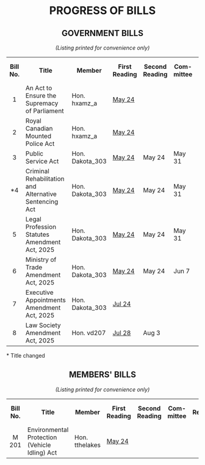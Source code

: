 <div align="center">

# PROGRESS OF BILLS

## GOVERNMENT BILLS

<i>(Listing printed for convenience only)</i>
<table>
    <tr align="center">
        <th>Bill No.</th>
        <th width=250>Title</th>
        <th>Member</th>
        <th>First Reading</th>
        <th>Second Reading</th>
        <th>Com-mittee</th>
        <th>Report</th>
        <th>Amended</th>
        <th>Third Reading</th>
        <th>Royal Assent</th>
        <th>S.B.C. Chap. No.</th>
    <tr>
    <tr>
        <td align="center">1</td>
        <td>An Act to Ensure the Supremacy of Parliament</td>
        <td>Hon. hxamz_a</td>
        <td><a href="./First%20Reading/No.%201%20—%20An%20Act%20to%20Ensure%20the%20Supremacy%20of%20Parliament.md">May 24</a></td>
        <td></td>
        <td></td>
        <td></td>
        <td></td>
        <td></td>
        <td></td>
        <td></td>
    </tr>
    <tr>
        <td align="center">2</td>
        <td>Royal Canadian Mounted Police Act</td>
        <td>Hon. hxamz_a</td>
        <td><a href="./First%20Reading/No.%202%20—%20Royal%20Canadian%20Mounted%20Police%20Act.md">May 24</a></td>
        <td></td>
        <td></td>
        <td></td>
        <td></td>
        <td></td>
        <td></td>
        <td></td>
    </tr>
    <tr>
        <td align="center">3</td>
        <td>Public Service Act</td>
        <td>Hon. Dakota_303</td>
        <td><a href="./First%20Reading/No.%203%20—%20Public%20Service%20Act.md">May 24</a></td>
        <td>May 24</td>
        <td>May 31</td>
        <td>May 31</td>
        <td></td>
        <td><a href="./Third%20Reading/No.%203%20—%20Public%20Service%20Act.md">May 31</a></td>
        <td>Jul 8</td>
        <td><a href="https://github.com/British-Columbia/Kings-Printer/blob/main/SBC/2025/2.md">2</a></td>
    </tr>
    <tr>
        <td align="center">*4</td>
        <td>Criminal Rehabilitation and Alternative Sentencing Act</td>
        <td>Hon. Dakota_303</td>
        <td><a href="./First%20Reading/No.%204%20—%20Criminal%20Rehabilitation%20and%20Alternate%20Sentencing%20Act.md">May 24</a></td>
        <td>May 24</td>
        <td>May 31</td>
        <td>May 31</td>
        <td><a href="./Amended/No.%204%20—%20Criminal%20Rehabilitation%20and%20Alternative%20Sentencing%20Act.md">May 31</a></td>
        <td><a href="./Third%20Reading/No.%204%20—%20Criminal%20Rehabilitation%20and%20Alternative%20Sentencing%20Act.md">May 31</a></td>
        <td>Jul 8</td>
        <td><a href="https://github.com/British-Columbia/Kings-Printer/blob/main/SBC/2025/3.md">3</a></td>
    </tr>
    <tr>
        <td align="center">5</td>
        <td>Legal Profession Statutes Amendment Act, 2025</td>
        <td>Hon. Dakota_303</td>
        <td><a href="./First%20Reading/No.%205%20—%20Legal%20Profession%20Statutes%20Amendment%20Act%2C%202025.md">May 24</a></td>
        <td>May 24</td>
        <td>May 31</td>
        <td>May 31</td>
        <td></td>
        <td><a href="./Third%20Reading/No.%205%20—%20Legal%20Profession%20Statutes%20Amendment%20Act%2C%202025.md">May 31</a></td>
        <td>Jul 8</td>
        <td><a href="https://github.com/British-Columbia/Kings-Printer/blob/main/SBC/2025/4.md">4</a></td>
    </tr>
    <tr>
        <td align="center">6</td>
        <td>Ministry of Trade Amendment Act, 2025</td>
        <td>Hon. Dakota_303</td>
        <td><a href="./First%20Reading/No.%206%20—%20Ministry%20of%20Trade%20Amendment%20Act%2C%202025.md">May 24</a></td>
        <td>May 24</td>
        <td>Jun 7</td>
        <td>Jun 7</td>
        <td></td>
        <td>Jun 7</td>
        <td>Jul 8</td>
        <td><a href="https://github.com/British-Columbia/Kings-Printer/blob/main/SBC/2025/5.md">5</a></td>
    </tr>
    <tr>
        <td align="center">7</td>
        <td>Executive Appointments Amendment Act, 2025</td>
        <td>Hon. Dakota_303</td>
        <td><a href="./First%20Reading/No.%207%20—%20Executive%20Appointments%20Amendment%20Act%2C%202025.md">Jul 24</a></td>
        <td></td>
        <td></td>
        <td></td>
        <td></td>
        <td></td>
        <td></td>
        <td></td>
    </tr>
    <tr>
        <td align="center">8</td>
        <td>Law Society Amendment Act, 2025</td>
        <td>Hon. vd207</td>
        <td><a href="./First%20Reading/No.%208%20—%20Law%20Society%20Amendment%20Act%2C%202025.md">Jul 28</a></td>
        <td>Aug 3</td>
        <td></td>
        <td></td>
        <td></td>
        <td></td>
        <td></td>
        <td></td>
    </tr>
</table>
<p align="left">
* Title changed
</p>

## MEMBERS' BILLS

<i>(Listing printed for convenience only)</i>
<table>
    <tr align="center">
        <th>Bill No.</th>
        <th width=250>Title</th>
        <th>Member</th>
        <th>First Reading</th>
        <th>Second Reading</th>
        <th>Com-mittee</th>
        <th>Report</th>
        <th>Amended</th>
        <th>Third Reading</th>
        <th>Royal Assent</th>
        <th>S.B.C. Chap. No.</th>
    <tr>
    <tr>
        <td align="center">M 201</td>
        <td>Environmental Protection (Vehicle Idling) Act</td>
        <td>Hon. tthelakes</td>
        <td><a href="./First%20Reading/No.%20M%20201%20—%20Environmental%20Protection%20(Vehicle%20Idling)%20Act.md">May 24</a></td>
        <td></td>
        <td></td>
        <td></td>
        <td></td>
        <td></td>
        <td></td>
        <td></td>
    </tr>
</table>
<!--
## PRIVATE BILLS

<i>(Listing printed for convenience only)</i>
<table>
    <tr align="center">
        <th>Bill No.</th>
        <th width=250>Title</th>
        <th>Member</th>
        <th>First Reading</th>
        <th>Second Reading</th>
        <th>Com-mittee</th>
        <th>Report</th>
        <th>Amended</th>
        <th>Third Reading</th>
        <th>Royal Assent</th>
        <th>S.B.C. Chap. No.</th>
    <tr>
    <!--<tr>
        <td align="center">Pr 401</td>
        <td>Title</td>
        <td>Author</td>
        <td>Mon. ##</td>
        <td>Mon. ##</td>
        <td>Mon. ##</td>
        <td>Mon. ##</td>
        <td>Mon. ##</td>
        <td>Mon. ##</td>
        <td>Mon. ##</td>
        <td>Mon. ##</td>
    </tr>
</table>-->

</div>

